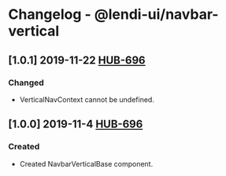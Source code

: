 # Changelog - @lendi-ui/navbar-vertical

## [1.0.1] 2019-11-22 [HUB-696](https://creditandfinance.atlassian.net/browse/HUB-696)
### Changed
- VerticalNavContext cannot be undefined.

## [1.0.0] 2019-11-4 [HUB-696](https://creditandfinance.atlassian.net/browse/HUB-696)
### Created
- Created NavbarVerticalBase component.
